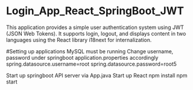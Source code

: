 # Login_App_React_SpringBoot_JWT

This application provides a simple user authentication system using JWT (JSON Web Tokens). It supports login, logout, and displays content in two languages using the React library i18next for internalization.


#Setting up applications
MySQL must be running
Change username, password under springboot application.properties accordingly 
spring.datasource.username=root
spring.datasource.password=root5

Start up springboot API server via App.java
Start up React 
npm install
npm start
